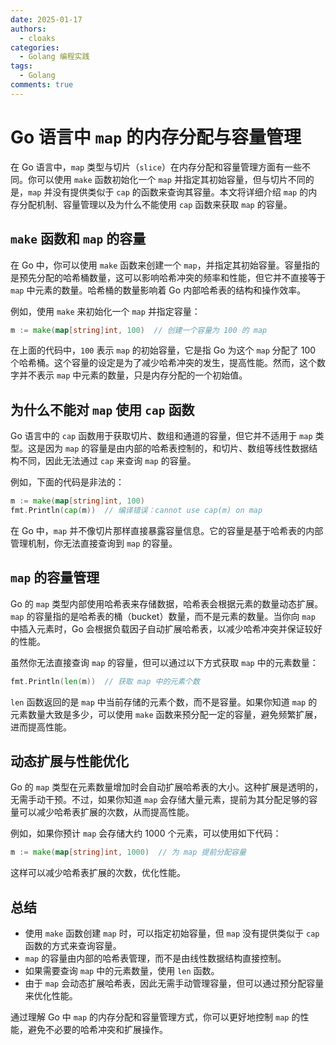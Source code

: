 ```yaml
---
date: 2025-01-17
authors:
  - cloaks
categories:
  - Golang 编程实践
tags:
  - Golang
comments: true
---
```


# Go 语言中 `map` 的内存分配与容量管理

在 Go 语言中，`map` 类型与切片（`slice`）在内存分配和容量管理方面有一些不同。你可以使用 `make` 函数初始化一个 `map` 并指定其初始容量，但与切片不同的是，`map` 并没有提供类似于 `cap` 的函数来查询其容量。本文将详细介绍 `map` 的内存分配机制、容量管理以及为什么不能使用 `cap` 函数来获取 `map` 的容量。

<!-- more -->

## `make` 函数和 `map` 的容量

在 Go 中，你可以使用 `make` 函数来创建一个 `map`，并指定其初始容量。容量指的是预先分配的哈希桶数量，这可以影响哈希冲突的频率和性能，但它并不直接等于 `map` 中元素的数量。哈希桶的数量影响着 Go 内部哈希表的结构和操作效率。

例如，使用 `make` 来初始化一个 `map` 并指定容量：

```go
m := make(map[string]int, 100)  // 创建一个容量为 100 的 map
```

在上面的代码中，`100` 表示 `map` 的初始容量，它是指 Go 为这个 `map` 分配了 100 个哈希桶。这个容量的设定是为了减少哈希冲突的发生，提高性能。然而，这个数字并不表示 `map` 中元素的数量，只是内存分配的一个初始值。

## 为什么不能对 `map` 使用 `cap` 函数

Go 语言中的 `cap` 函数用于获取切片、数组和通道的容量，但它并不适用于 `map` 类型。这是因为 `map` 的容量是由内部的哈希表控制的，和切片、数组等线性数据结构不同，因此无法通过 `cap` 来查询 `map` 的容量。

例如，下面的代码是非法的：

```go
m := make(map[string]int, 100)
fmt.Println(cap(m))  // 编译错误：cannot use cap(m) on map
```

在 Go 中，`map` 并不像切片那样直接暴露容量信息。它的容量是基于哈希表的内部管理机制，你无法直接查询到 `map` 的容量。

## `map` 的容量管理

Go 的 `map` 类型内部使用哈希表来存储数据，哈希表会根据元素的数量动态扩展。`map` 的容量指的是哈希表的桶（bucket）数量，而不是元素的数量。当你向 `map` 中插入元素时，Go 会根据负载因子自动扩展哈希表，以减少哈希冲突并保证较好的性能。

虽然你无法直接查询 `map` 的容量，但可以通过以下方式获取 `map` 中的元素数量：

```go
fmt.Println(len(m))  // 获取 map 中的元素个数
```

`len` 函数返回的是 `map` 中当前存储的元素个数，而不是容量。如果你知道 `map` 的元素数量大致是多少，可以使用 `make` 函数来预分配一定的容量，避免频繁扩展，进而提高性能。

## 动态扩展与性能优化

Go 的 `map` 类型在元素数量增加时会自动扩展哈希表的大小。这种扩展是透明的，无需手动干预。不过，如果你知道 `map` 会存储大量元素，提前为其分配足够的容量可以减少哈希表扩展的次数，从而提高性能。

例如，如果你预计 `map` 会存储大约 1000 个元素，可以使用如下代码：

```go
m := make(map[string]int, 1000)  // 为 map 提前分配容量
```

这样可以减少哈希表扩展的次数，优化性能。

## 总结

- 使用 `make` 函数创建 `map` 时，可以指定初始容量，但 `map` 没有提供类似于 `cap` 函数的方式来查询容量。
- `map` 的容量由内部的哈希表管理，而不是由线性数据结构直接控制。
- 如果需要查询 `map` 中的元素数量，使用 `len` 函数。
- 由于 `map` 会动态扩展哈希表，因此无需手动管理容量，但可以通过预分配容量来优化性能。

通过理解 Go 中 `map` 的内存分配和容量管理方式，你可以更好地控制 `map` 的性能，避免不必要的哈希冲突和扩展操作。
